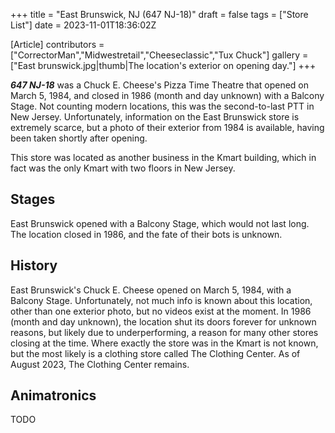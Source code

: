 +++
title = "East Brunswick, NJ (647 NJ-18)"
draft = false
tags = ["Store List"]
date = 2023-11-01T18:36:02Z

[Article]
contributors = ["CorrectorMan","Midwestretail","Cheeseclassic","Tux Chuck"]
gallery = ["East brunswick.jpg|thumb|The location's exterior on opening day."]
+++

<b><i>647 NJ-18</b></i> was a Chuck E. Cheese's Pizza Time Theatre that opened on March 5, 1984, and closed in 1986 (month and day unknown) with a Balcony Stage. Not counting modern locations, this was the second-to-last PTT in New Jersey. Unfortunately, information on the East Brunswick store is extremely scarce, but a photo of their exterior from 1984 is available, having been taken shortly after opening.

This store was located as another business in the Kmart building, which in fact was the only Kmart with two floors in New Jersey.

<h2> Stages </h2>
East Brunswick opened with a Balcony Stage, which would not last long. The location closed in 1986, and the fate of their bots is unknown.

<h2> History </h2>
East Brunswick's Chuck E. Cheese opened on March 5, 1984, with a Balcony Stage. Unfortunately, not much info is known about this location, other than one exterior photo, but no videos exist at the moment. In 1986 (month and day unknown), the location shut its doors forever for unknown reasons, but likely due to underperforming, a reason for many other stores closing at the time. Where exactly the store was in the Kmart is not known, but the most likely is a clothing store called The Clothing Center. As of August 2023, The Clothing Center remains.

<h2> Animatronics </h2>
TODO